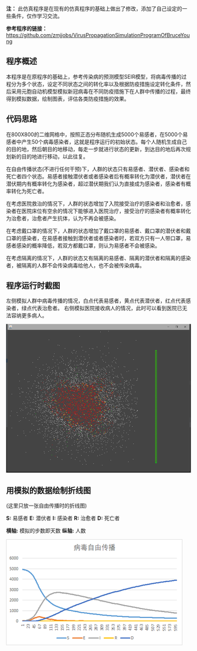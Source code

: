 **注：**
此仿真程序是在现有的仿真程序的基础上做出了修改，添加了自己设定的一些条件，仅作学习交流。

**参考程序的链接：**
https://github.com/zmjjobs/VirusPropagationSimulationProgramOfBruceYoung

## 程序概述

本程序是在原程序的基础上，参考传染病的预测模型SEIR模型，将病毒传播的过程分为多个状态，设定不同状态之间的转化率以及根据防疫措施设定转化条件，然后采用元胞自动机模型模拟新冠病毒在不同防疫措施下在人群中传播的过程，最终得到模拟数据，绘制图表，评估各类防疫措施的效果。

## 代码思路

在800X800的二维网格中，按照正态分布随机生成5000个易感者，在5000个易感者中产生50个病毒感染者，这就是程序运行的初始状态。每个人随机生成自己的目的地，然后朝目的地移动，每走一步就进行状态的更新，到达目的地后再次规划新的目的地进行移动，以此往复。

在自由传播状态(不进行任何干预)下，人群的状态只有易感者、潜伏者、感染者和死亡者四个状态。易感者接触潜伏者或者感染者后有概率转化为潜伏者，潜伏者在潜伏期内有概率转化为感染者，超过潜伏期我们认为直接成为感染者，感染者有概率转化为死亡者。

在考虑医院救治的情况下，人群的状态增加了入院接受治疗的感染者和治愈者，感染者在医院床位有空余的情况下能够进入医院治疗，接受治疗的感染者有概率转化为治愈者，治愈者产生抗体，认为不再会被感染。

在考虑戴口罩的情况下，人群的状态增加了戴口罩的易感者、戴口罩的潜伏者和戴口罩的感染者，在易感者接触到潜伏者或者感染者时，若双方只有一人带口罩，易感者感染的概率降低，若双方都戴口罩，则认为易感者不会被感染。

在考虑隔离的情况下，人群的状态又有隔离的易感者、隔离的潜伏者和隔离的感染者，被隔离的人群不会传染病毒给他人，也不会被传染病毒。

## 程序运行时截图
左侧模拟人群中病毒传播的情况，白点代表易感者，黄点代表潜伏者，红点代表感染者，绿点代表治愈者。
右侧模拟医院接收病人的情况，此时可以看到医院已无法容纳更多病人。

![image-20200803174416146](https://github.com/LittleInoriai/VirusPropagationSimulationProgramOfBruceYoung/blob/master/image/image-20200803174416146.png)

## 用模拟的数据绘制折线图

(这里只放一张自由传播时的折线图)

**S:**
易感者 **E:**
潜伏者 **I:**
感染者 **R:**
治愈者 **D:**
死亡者
 
 **横轴:**
 模拟的步数即天数 
 **纵轴:**
 人数


![image-20200803174755736](https://github.com/LittleInoriai/VirusPropagationSimulationProgramOfBruceYoung/blob/master/image/image-20200803174755736.png)

